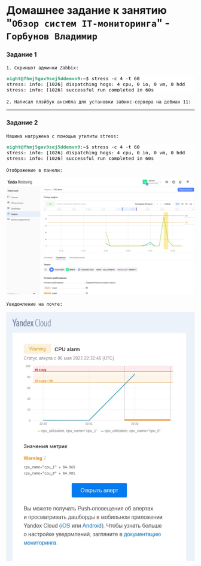 # Домашнее задание к занятию "`Обзор систем IT-мониторинга`" - `Горбунов Владимир`



### Задание 1

`1. Скриншот админки Zabbix:`<br>

![Название скриншота](https://github.com/Night-N/8-monitoring/blob/master/mon-stress.jpg)

`2. Написал плэйбук ансибла для установки забикс-сервера на дебиан 11:`



---

### Задание 2

`Машина нагружена с помощью утилиты stress:`

![Название скриншота](https://github.com/Night-N/8-monitoring/blob/master/mon-stress.jpg)


`Отображение в панели:`

![Название скриншота](https://github.com/Night-N/8-monitoring/blob/master/mon-alert2.jpg)



`Уведомление на почте:`


![Название скриншота](https://github.com/Night-N/8-monitoring/blob/master/mon-cpu-alert.jpg)

